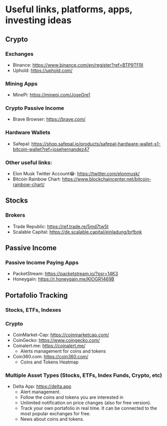 # Useful links, platforms, apps, investing ideas

## Crypto

### Exchanges
  - Binance: https://www.binance.com/en/register?ref=BTP9TFRI
  - Uphold: https://uphold.com/

### Mining Apps
  - MinePi: https://minepi.com/JoseGre1

### Crypto Passive Income
  - Brave Browser: https://brave.com/

### Hardware Wallets
  - Safepal: https://shop.safepal.io/products/safepal-hardware-wallet-s1-bitcoin-wallet?ref=josehernandez47

### Other useful links:
  - Elon Musk Twitter Account😂: https://twitter.com/elonmusk/
  - Bitcoin Rainbow Chart: https://www.blockchaincenter.net/bitcoin-rainbow-chart/

## Stocks
### Brokers
  - Trade Republic: https://ref.trade.re/5md7tw5t
  - Scalable Capital: https://de.scalable.capital/einladung/brfbnk

## Passive Income
### Passive Income Paying Apps
 - PacketStream: https://packetstream.io/?psr=14K3
 - Honeygain: https://r.honeygain.me/KIOGR1469B

## Portafolio Tracking
### Stocks, ETFs, Indexes

### Crypto
  - CoinMarket-Cap: https://coinmarketcap.com/
  - CoinGecko: https://www.coingecko.com/
  - Coinalert.me: https://coinalert.me/
    - Alerts management for coins and tokens 
  - Coin360.com: https://coin360.com/
    - Coins and Tokens Heatmap 

### Multiple Asset Types (Stocks, ETFs, Index Funds, Crypto, etc)
  - Delta App: https://delta.app
    - Alert management.
    - Follow the coins and tokens you are interested in
    - Unlimited notification on price changes (also for free version).
    - Track your own portafolio in real time. It can be connected to the most popular exchanges for free.
    - News about coins and tokens.

